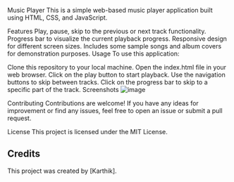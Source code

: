 Music Player
This is a simple web-based music player application built using HTML, CSS, and JavaScript.

Features
Play, pause, skip to the previous or next track functionality.
Progress bar to visualize the current playback progress.
Responsive design for different screen sizes.
Includes some sample songs and album covers for demonstration purposes.
Usage
To use this application:

Clone this repository to your local machine.
Open the index.html file in your web browser.
Click on the play button to start playback.
Use the navigation buttons to skip between tracks.
Click on the progress bar to skip to a specific part of the track.
Screenshots
![image](https://github.com/Karthik-1655/Music-payer/assets/136438998/2a580075-c29d-4c87-a5f5-ac8d9b5a757f)


Contributing
Contributions are welcome! If you have any ideas for improvement or find any issues, feel free to open an issue or submit a pull request.

License
This project is licensed under the MIT License.

## Credits

This project was created by [Karthik].
